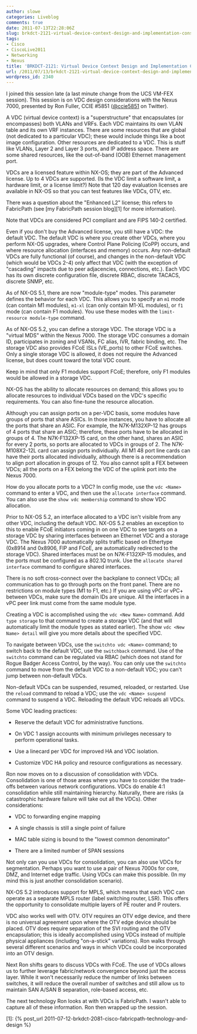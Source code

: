 ```yaml
---
author: slowe
categories: Liveblog
comments: true
date: 2011-07-13T22:28:06Z
slug: brkdct-2121-virtual-device-context-design-and-implementation-considerations
tags:
- Cisco
- CiscoLive2011
- Networking
- Nexus
title: 'BRKDCT-2121: Virtual Device Context Design and Implementation Considerations'
url: /2011/07/13/brkdct-2121-virtual-device-context-design-and-implementation-considerations/
wordpress_id: 2340
---
```


I joined this session late (a last minute change from the UCS VM-FEX session). This session is on VDC design considerations with the Nexus 7000, presented by Ron Fuller, CCIE #5851 ([@ccie5851](http://twitter.com/ccie5851) on Twitter).

A VDC (virtual device context) is a "superstructure" that encapsulates (or encompasses) both VLANs and VRFs. Each VDC maintains its own VLAN table and its own VRF instances. There are some resources that are global (not dedicated to a particular VDC); these would include things like a boot image configuration. Other resources are dedicated to a VDC. This is stuff like VLANs, Layer 2 and Layer 3 ports, and IP address space. There are some shared resources, like the out-of-band (OOB) Ethernet management port.

VDCs are a licensed feature within NX-OS; they are part of the Advanced license. Up to 4 VDCs are supported. (Is the VDC limit a software limit, a hardware limit, or a license limit?) Note that 120 day evaluation licenses are available in NX-OS so that you can test features like VDCs, OTV, etc.

There was a question about the "Enhanced L2" license; this refers to FabricPath (see [my FabricPath session blog][1] for more information).

Note that VDCs are considered PCI compliant and are FIPS 140-2 certified.

Even if you don't buy the Advanced license, you still have a VDC: the default VDC. The default VDC is where you create other VDCs, where you perform NX-OS upgrades, where Control Plane Policing (CoPP) occurs, and where resource allocation (interfaces and memory) occurs. Any non-default VDCs are fully functional (of course), and changes in the non-default VDC (which would be VDCs 2-4) only affect that VDC (with the exception of "cascading" impacts due to peer adjacencies, connections, etc.). Each VDC has its own discrete configuration file, discrete RBAC, discrete TACACS, discrete SNMP, etc.

As of NX-OS 5.1, there are now "module-type" modes. This parameter defines the behavior for each VDC. This allows you to specify an `m1` mode (can contain M1 modules), `m1-xl` (can only contain M1-XL modules), or `f1` mode (can contain F1 modules). You use these modes with the `limit-resource module-type` command.

As of NX-OS 5.2, you can define a storage VDC. The storage VDC is a "virtual MDS" within the Nexus 7000. The storage VDC consumes a domain ID, participates in zoning and VSANs, FC alias, IVR, fabric binding, etc. The storage VDC also provides FCoE ISLs (VE_ports) to other FCoE switches. Only a single storage VDC is allowed, it does not require the Advanced license, but does count toward the total VDC count.

Keep in mind that only F1 modules support FCoE; therefore, only F1 modules would be allowed in a storage VDC.

NX-OS has the ability to allocate resources on demand; this allows you to allocate resources to individual VDCs based on the VDC's specific requirements. You can also fine-tune the resource allocation.

Although you can assign ports on a per-VDC basis, some modules have groups of ports that share ASICs. In those instances, you have to allocate all the ports that share an ASIC. For example, the N7K-M132XP-12 has groups of 4 ports that share an ASIC; therefore, these ports have to be allocated in groups of 4. The N7K-F132XP-15 card, on the other hand, shares an ASIC for every 2 ports, so ports are allocated to VDCs in groups of 2. The N7K-M108X2-12L card can assign ports individually. All M1 48 port line cards can have their ports allocated individually, although there is a recommendation to align port allocation in groups of 12. You also cannot split a FEX between VDCs; all the ports on a FEX belong the VDC of the uplink port into the Nexus 7000.

How do you allocate ports to a VDC? In config mode, use the `vdc <Name>` command to enter a VDC, and then use the `allocate interface` command. You can also use the `show vdc membership` command to show VDC allocation.

Prior to NX-OS 5.2, an interface allocated to a VDC isn't visible from any other VDC, including the default VDC. NX-OS 5.2 enables an exception to this to enable FCoE initiators coming in on one VDC to see targets on a storage VDC by sharing interfaces between an Ethernet VDC and a storage VDC. The Nexus 7000 automatically splits traffic based on Ethertype (0x8914 and 0x8906, FIP and FCoE, are automatically redirected to the storage VDC). Shared interfaces must be on N7K-F132XP-15 modules, and the ports must be configured as a 802.1Q trunk. Use the `allocate shared interface` command to configure shared interfaces.

There is no soft cross-connect over the backplane to connect VDCs; all communication has to go through ports on the front panel. There are no restrictions on module types (M1 to F1, etc.) If you are using vPC or vPC+ between VDCs, make sure the domain IDs are unique. All the interfaces in a vPC peer link must come from the same module type.

Creating a VDC is accomplished using the `vdc <New Name>` command. Add `type storage` to that command to create a storage VDC (and that will automatically limit the module types as stated earlier). The show `vdc <New Name> detail` will give you more details about the specified VDC.

To navigate between VDCs, use the `switchto vdc <Name>` command; to switch back to the default VDC, use the `switchback` command. Use of the `switchto` command can be regulated via RBAC (which does not stand for Rogue Badger Access Control, by the way). You can only use the `switchto` command to move from the default VDC to a non-default VDC; you can't jump between non-default VDCs.

Non-default VDCs can be suspended, resumed, reloaded, or restarted. Use the `reload` command to reload a VDC; use the `vdc <Name> suspend` command to suspend a VDC. Reloading the default VDC reloads all VDCs.

Some VDC leading practices:

* Reserve the default VDC for administrative functions.

* On VDC 1 assign accounts with minimum privileges necessary to perform operational tasks.

* Use a linecard per VDC for improved HA and VDC isolation.

* Customize VDC HA policy and resource configurations as necessary.

Ron now moves on to a discussion of consolidation with VDCs. Consolidation is one of those areas where you have to consider the trade-offs between various network configurations. VDCs do enable 4:1 consolidation while still maintaining hierarchy. Naturally, there are risks (a catastrophic hardware failure will take out all the VDCs). Other considerations:

* VDC to forwarding engine mapping

* A single chassis is still a single point of failure

* MAC table sizing is bound to the "lowest common denominator"

* There are a limited number of SPAN sessions

Not only can you use VDCs for consolidation, you can also use VDCs for segmentation. Perhaps you want to use a pair of Nexus 7000s for core, DMZ, and Internet edge traffic. Using VDCs can make this possible. (In my mind this is just another consolidation scenario).

NX-OS 5.2 introduces support for MPLS, which means that each VDC can operate as a separate MPLS router (label switching router, LSR). This offers the opportunity to consolidate multiple layers of PE router and P routers.

VDC also works well with OTV. OTV requires an OTV edge device, and there is no universal agreement upon where the OTV edge device should be placed.  OTV does require separation of the SVI routing and the OTV encapsulation; this is ideally accomplished using VDCs instead of multiple physical appliances (including "on-a-stick" variations). Ron walks through several different scenarios and ways in which VDCs could be incorporated into an OTV design.

Next Ron shifts gears to discuss VDCs with FCoE. The use of VDCs allows us to further leverage fabric/network convergence beyond just the access layer. While it won't necessarily reduce the number of links between switches, it will reduce the overall number of switches and still allow us to maintain SAN A/SAN B separation, role-based access, etc.

The next technology Ron looks at with VDCs is FabricPath. I wasn't able to capture all of these information. Ron then wrapped up the session.

[1]: {% post_url 2011-07-12-brkdct-2081-cisco-fabricpath-technology-and-design %}